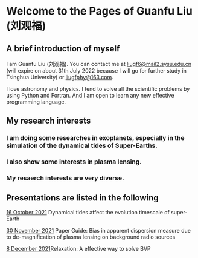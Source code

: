 # Welcome to the Pages of Guanfu Liu (刘观福)

## A brief introduction of myself
I am Guanfu Liu (刘观福). You can contact me at liugf6@mail2.sysu.edu.cn (will expire on about 31th July 2022 because I will go for further study in Tsinghua University) or liugfphy@163.com.


I love astronomy and physics. I tend to solve all the scientific problems by using Python and Fortran. And I am open to learn any new effective programming language.

## My research interests
### I am doing some researches in exoplanets, especially in the simulation of the dynamical tides of Super-Earths.
### I also show some interests in plasma lensing.
### My resaerch interests are very diverse.


## Presentations are listed in the following
[16 October 2021](https://liuguanfu1120.github.io/Presentations/Dynamical_tides_SE.pdf) Dynamical tides affect the evolution timescale of super-Earth

[30 November 2021](https://liuguanfu1120.github.io/Presentations/Plasma_lensing.pdf) Paper Guide: Bias in apparent dispersion measure due to de-magnification of plasma lensing on background radio sources

[8 December 2021](https://liuguanfu1120.github.io/Presentations/Relaxation_new.pdf)Relaxation: A effective way to solve BVP

